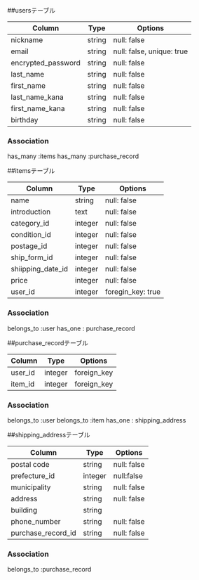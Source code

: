 ##usersテーブル
<!-- ユーザー情報 -->

|Column            |Type  |Options     |
|------------------|------|------------|
|nickname          |string|null: false |
|email             |string|null: false, unique: true |
|encrypted_password|string|null: false |
|last_name         |string|null: false |
|first_name        |string|null: false |
|last_name_kana    |string|null: false |
|first_name_kana   |string|null: false |
|birthday          |string|null: false |
<!-- 
ニックネーム
メールアドレス
パスワード
姓
名
姓（フリガナ）
名（フリガナ）
誕生日
 -->

### Association
has_many :items
has_many :purchase_record

##itemsテーブル
<!-- 商品情報 -->

|Column        |Type       |Options          |
|-----------------|--------|-----------------|
|name             |string  |null: false      |
|introduction     |text    |null: false      |
|category_id      |integer |null: false      |
|condition_id     |integer |null: false      |
|postage_id       |integer |null: false      |
|ship_form_id     |integer |null: false      |
|shiipping_date_id|integer |null: false      |
|price            |integer |null: false      |
|user_id          |integer |foregin_key: true|
<!-- 
画像
商品名
商品の説明
カテゴリー
商品の状態
配送料の負担
発送元の地域
発送までの日数
価格
ユーザーid
 -->

### Association
belongs_to :user
has_one : purchase_record


##purchase_recordテーブル
<!-- 購入記録 -->

|Column  |Type    |Options      |
|--------|--------|------------|
|user_id |integer |foreign_key |
|item_id |integer |foreign_key |

### Association
belongs_to :user
belongs_to :item
has_one : shipping_address

##shipping_addressテーブル
<!-- 住所（発送先) -->

|Column             |Type   |Options          |
|-------------------|-------|-----------------|
|postal code        |string |null: false      |
|prefecture_id      |integer|null:false       |
|municipality       |string |null: false      |
|address            |string |null: false      |
|building           |string |                 |
|phone_number       |string |null: false      |
|purchase_record_id |string |null: false      |
<!--
 郵便番号
 都道府県
 市区町村
 番地
 建物名
 電話番号
 購入記録id
 -->

 ### Association
belongs_to :purchase_record
